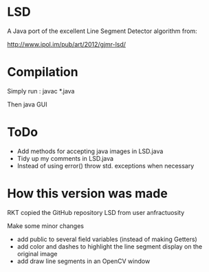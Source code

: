 
LSD
======================

A Java port of the excellent Line Segment Detector algorithm from:

http://www.ipol.im/pub/art/2012/gjmr-lsd/


Compilation
======================

Simply run : javac *.java

Then java GUI

ToDo
======================
* Add methods for accepting java images in LSD.java
* Tidy up my comments in LSD.java
* Instead of using error() throw std. exceptions when necessary

How this version was made
======================
RKT copied the GitHub repository LSD from user anfractuosity

Make some minor changes
* add public to several field variables (instead of making Getters)
* add color and dashes to highlight the line segment display on the original image
* add draw line segments in an OpenCV window
    
